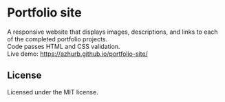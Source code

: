 # Portfolio site

A responsive website that displays images, descriptions, and links to each of the completed portfolio projects.  
Code passes HTML and CSS validation.  
Live demo: https://azhurb.github.io/portfolio-site/  

## License

Licensed under the MIT license.
